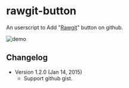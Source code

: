 rawgit-button
=============

An userscript to Add "[Rawgit][1]" button on github.

![demo](//i.imgur.com/eECqdwO.png)

[1]: https://rawgit.com/

Changelog
---------
* Version 1.2.0 (Jan 14, 2015)
	- Support github gist.
